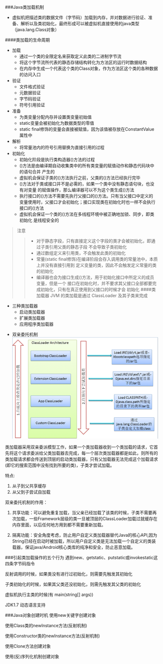 ###Java类加载机制
- 虚拟机把描述类的数据文件（字节码）加载到内存，并对数据进行验证、准备、解析以及类初始化，最终形成可以被虚拟机直接使用的java类型（java.lang.Class对象）

####类加载的生命周期
* 加载
    * 通过一个类的全限定名来获取定义此类的二进制字节流
    * 将这个字节流所代表的静态存储结构转化为方法区的运行时数据结构
    * 在内存中生成一个代表这个类的Class对象，作为方法区这个类的各种数据的访问入口
* 验证
    * 文件格式验证
    * 元数据验证
    * 字节码验证
    * 符号引用验证
* 准备
    * 为类变量分配内存并设置类变量初始值
    * static变量会被初始化为数据类型的零值
    * static final修饰的变量会直接被赋值，因为该值被存放在ConstantValue属性中
* 解析
    * 将常量池内的符号引用替换为直接引用的过程
* 初始化
    * 初始化阶段是执行类构造器<clinit>()方法的过程
    * <clinit>()方法是由编译期自动收集类中的所有类变量的赋值动作和静态代码块中的语句合并
    产生的
    * 虚拟机会保证子类的<clinit>()方法执行之前，父类的<clinit>()方法已经执行完毕
    * <clinit>()方法对于类或接口并不是必需的，如果一个类中没有静态语句块，也没有对变量
    的赋值操作，那么编译器可以不为这个类生成<clinit>()方法
    * 执行接口的<clinit>()方法不需要先执行父接口的<clinit>()方法。只有当父接口中定义的
    变量使用时，父接口才会初始化；接口实现类在初始化时也一样不会执行接口的<clinit>()方法
    * 虚拟机会保证一个类的<clinit>()方法在多线程环境中被正确地加锁、同步，即类初始化
    是线程安全的
> 注意
>> * 对于静态字段，只有直接定义这个字段的类才会被初始化，即通过子类引用父类的静态子段
不会导致子类初始化
>> * 通过数组定义来引用类，不会触发此类的初始化
>> * 常量(static final修饰)在编译阶段会存入调用类的常量池中，本质上并没有直接引用到
定义变量的类，因此不会触发定义常量的类的初始化
>> * 编译器也会为接口生成<clinit>()方法，用于初始化接口中所定义的成员变量，但是一个
接口在初始化时，并不要求其父接口全部都要完成初始化，只有在真正使用到父接口的时候才会
初始化
####类加载器
JVM 的类加载是通过 ClassLoader 及其子类来完成

* 三种类加载器
    * 启动类加载器
    * 扩展类加载器
    * 应用程序类加载器

- 双亲委托机制
![](双亲委托机制.png)

类加载器采用双亲委派模型工作，如果一个类加载器收到一个类加载的请求，它首先将这个请求委派给父类加载器去完成，每一个层次类加载器都是如此，则所有的类加载请求都会传送到顶层的启动类加载器，只有父加载器无法完成这个加载请求(即它的搜索范围中没有找到所要的类)，子类才尝试加载。

特点:

1. 从子到父共享缓存
2. 从父到子尝试自加载

双亲委托机制的作用：

1. 共享功能：可以避免重复加载，当父亲已经加载了该类的时候，子类不需要再次加载，一些Framework层级的类一旦被顶层的ClassLoader加载过就缓存在内存里面，以后任何地方用到都不需要重新加载。

2. 隔离功能：安全角度考虑，防止用户自定义类加载器替代Java的核心API,因为String已经在启动时被加载，所以用户自定义类是无法加载一个自定义的类装载器，保证java/Android核心类库的纯净和安全，防止恶意加载。


###引起类加载操作的五个行为
遇到new、getstatic、putstatic或invokestatic这四条字节码指令

反射调用的时候，如果类没有进行过初始化，则需要先触发其初始化

子类初始化的时候，如果其父类还没初始化，则需先触发其父类的初始化

虚拟机执行主类的时候(有 main(string[] args))

JDK1.7 动态语言支持

###Java对象创建时机
使用new关键字创建对象

使用Class类的newInstance方法(反射机制)

使用Constructor类的newInstance方法(反射机制)

使用Clone方法创建对象

使用(反)序列化机制创建对象